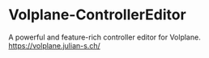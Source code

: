 # Volplane-ControllerEditor
A powerful and feature-rich controller editor for Volplane. https://volplane.julian-s.ch/
